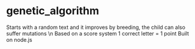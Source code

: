 # genetic_algorithm
Starts with a random text and it improves by breeding, the child can also suffer mutations \n
Based on a score system 1 correct letter = 1 point
Built on node.js
